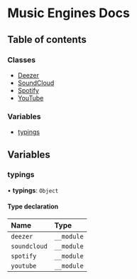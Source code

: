 # Music Engines Docs

## Table of contents

### Classes

- [Deezer](../wiki/Deezer)
- [SoundCloud](../wiki/SoundCloud)
- [Spotify](../wiki/Spotify)
- [YouTube](../wiki/YouTube)

### Variables

- [typings](../wiki/Exports#typings)

## Variables

### typings

• **typings**: `Object`

#### Type declaration

| Name | Type |
| :------ | :------ |
| `deezer` | `__module` |
| `soundcloud` | `__module` |
| `spotify` | `__module` |
| `youtube` | `__module` |
